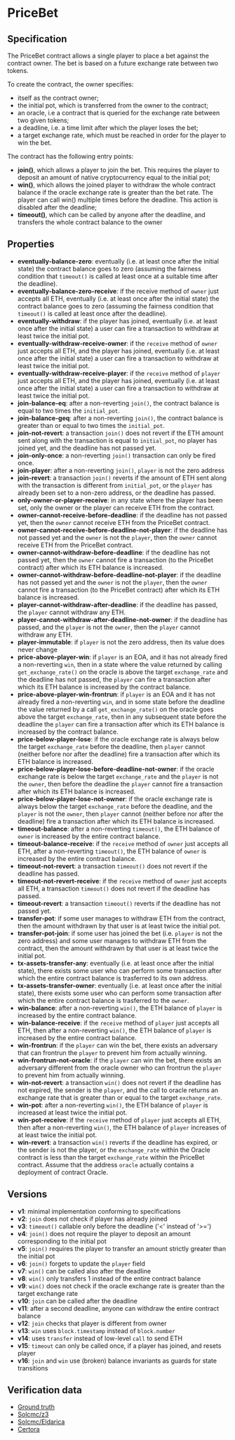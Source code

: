 # PriceBet

## Specification
The PriceBet contract allows a single player to place a bet against the contract owner. The bet is based on a future exchange rate between two tokens. 

To create the contract, the owner specifies:
- itself as the contract owner;
- the initial pot, which is transferred from the owner to the contract;
- an oracle, i.e a contract that is queried for the exchange rate between two given tokens;
- a deadline, i.e. a time limit after which the player loses the bet;
- a target exchange rate, which must be reached in order for the player to win the bet.

The contract has the following entry points:
- **join()**, which allows a player to join the bet. This requires the player to deposit an amount of native cryptocurrency equal to the initial pot;
- **win()**, which allows the joined player to withdraw the whole contract balance if the oracle exchange rate is greater than the bet rate. The player can call win() multiple times before the deadline. This action is disabled after the deadline;
- **timeout()**, which can be called by anyone after the deadline, and transfers the whole contract balance to the owner


## Properties
- **eventually-balance-zero**: eventually (i.e. at least once after the initial state) the contract balance goes to zero (assuming the fairness condition that `timeout()` is called at least once at a suitable time after the deadline).
- **eventually-balance-zero-receive**: if the receive method of `owner` just accepts all ETH, eventually (i.e. at least once after the initial state) the contract balance goes to zero (assuming the fairness condition that `timeout()` is called at least once after the deadline).
- **eventually-withdraw**: if the player has joined, eventually (i.e. at least once after the initial state) a user can fire a transaction to withdraw at least twice the initial pot.
- **eventually-withdraw-receive-owner**: if the `receive` method of `owner` just accepts all ETH, and the player has joined, eventually (i.e. at least once after the initial state) a user can fire a transaction to withdraw at least twice the initial pot.
- **eventually-withdraw-receive-player**: if the `receive` method of `player` just accepts all ETH, and the player has joined, eventually (i.e. at least once after the initial state) a user can fire a transaction to withdraw at least twice the initial pot.
- **join-balance-eq**: after a non-reverting `join()`, the contract balance is equal to two times the `initial_pot`.
- **join-balance-geq**: after a non-reverting `join()`, the contract balance is greater than or equal to two times the `initial_pot`.
- **join-not-revert**: a transaction `join()` does not revert if the ETH amount sent along with the transaction is equal to `initial_pot`, no player has joined yet, and the deadline has not passed yet.
- **join-only-once**: a non-reverting `join()` transaction can only be fired once.
- **join-player**: after a non-reverting `join()`, `player` is not the zero address
- **join-revert**: a transaction `join()` reverts if the amount of ETH sent along with the transaction is different from `initial_pot`, or the `player` has already been set to a non-zero address, or the deadline has passed.
- **only-owner-or-player-receive**: in any state where the player has been set, only the owner or the player can receive ETH from the contract.
- **owner-cannot-receive-before-deadline**: if the deadline has not passed yet, then the `owner` cannot receive ETH from the PriceBet contract.
- **owner-cannot-receive-before-deadline-not-player**: if the deadline has not passed yet and the `owner` is not the `player`, then the `owner` cannot receive ETH from the PriceBet contract.
- **owner-cannot-withdraw-before-deadline**: if the deadline has not passed yet, then the `owner` cannot fire a transaction (to the PriceBet contract) after which its ETH balance is increased.
- **owner-cannot-withdraw-before-deadline-not-player**: if the deadline has not passed yet and the `owner` is not the `player`, then the `owner` cannot fire a transaction (to the PriceBet contract) after which its ETH balance is increased.
- **player-cannot-withdraw-after-deadline**: if the deadline has passed, the `player` cannot withdraw any ETH.
- **player-cannot-withdraw-after-deadline-not-owner**: if the deadline has passed, and the `player` is not the `owner`, then the `player` cannot withdraw any ETH.
- **player-immutable**: if `player` is not the zero address, then its value does never change
- **price-above-player-win**: if `player` is an EOA, and it has not already fired a non-reverting `win`, then in a state where the value returned by calling `get_exchange_rate()` on the oracle is above the target `exchange_rate` and the deadline has not passed, the `player` can fire a transaction after which its ETH balance is increased by the contract balance.
- **price-above-player-win-frontrun**: if `player` is an EOA and it has not already fired a non-reverting `win`, and in some state before the deadline the value returned by a call `get_exchange_rate()` on the oracle goes above the target `exchange_rate`, then in any subsequent state before the deadline the `player` can fire a transaction after which its ETH balance is increased by the contract balance.
- **price-below-player-lose**: if the oracle exchange rate is always below the target `exchange_rate` before the deadline, then `player` cannot (neither before nor after the deadline) fire a transaction after which its ETH balance is increased.
- **price-below-player-lose-before-deadline-not-owner**: if the oracle exchange rate is below the target `exchange_rate` and the `player` is not the `owner`, then before the deadline the `player` cannot fire a transaction after which its ETH balance is increased.
- **price-below-player-lose-not-owner**: if the oracle exchange rate is always below the target `exchange_rate` before the deadline, and the `player` is not the `owner`, then `player` cannot (neither before nor after the deadline) fire a transaction after which its ETH balance is increased.
- **timeout-balance**: after a non-reverting `timeout()`, the ETH balance of `owner` is increased by the entire contract balance.
- **timeout-balance-receive**: if the `receive` method of `owner` just accepts all ETH, after a non-reverting `timeout()`, the ETH balance of `owner` is increased by the entire contract balance.
- **timeout-not-revert**: a transaction `timeout()` does not revert if the deadline has passed.
- **timeout-not-revert-receive**: if the `receive` method of `owner` just accepts all ETH, a transaction `timeout()` does not revert if the deadline has passed.
- **timeout-revert**: a transaction `timeout()` reverts if the deadline has not passed yet.
- **transfer-pot**: if some user manages to withdraw ETH from the contract, then the amount withdrawn by that user is at least twice the initial pot.
- **transfer-pot-join**: if some user has joined the bet (i.e. `player` is not the zero address) and some user manages to withdraw ETH from the contract, then the amount withdrawn by that user is at least twice the initial pot.
- **tx-assets-transfer-any**: eventually (i.e. at least once after the initial state), there exists some user who can perform some transaction after which the entire contract balance is trasferred to its own address.
- **tx-assets-transfer-owner**: eventually (i.e. at least once after the initial state), there exists some user who can perform some transaction after which the entire contract balance is trasferred to the `owner`.
- **win-balance**: after a non-reverting `win()`, the ETH balance of `player` is increased by the entire contract balance.
- **win-balance-receive**: if the `receive` method of `player` just accepts all ETH, then after a non-reverting `win()`, the ETH balance of `player` is increased by the entire contract balance.
- **win-frontrun**: if the `player` can win the bet, there exists an adversary that can frontrun the `player` to prevent him from actually winning.
- **win-frontrun-not-oracle**: if the `player` can win the bet, there exists an adversary different from the oracle owner who can frontrun the `player` to prevent him from actually winning.
- **win-not-revert**: a transaction `win()` does not revert if the deadline has not expired, the sender is the `player`, and the call to oracle returns an exchange rate that is greater than or equal to the target `exchange_rate`.
- **win-pot**: after a non-reverting `win()`, the ETH balance of `player` is increased at least twice the initial pot.
- **win-pot-receive**: if the `receive` method of `player` just accepts all ETH, then after a non-reverting `win()`, the ETH balance of `player` increases of at least twice the initial pot.
- **win-revert**: a transaction `win()` reverts if the deadline has expired, or the sender is not the player, or the `exchange_rate` within the Oracle contract is less than the target `exchange_rate` within the PriceBet contract. Assume that the address `oracle` actually contains a deployment of contract Oracle.

## Versions
- **v1**: minimal implementation conforming to specifications
- **v2**: `join` does not check if player has already joined 
- **v3**: `timeout()` callable only before the deadline ('<' instead of '>=')
- **v4**: `join()` does not require the player to deposit an amount corresponding to the initial pot
- **v5**: `join()` requires the player to transfer an amount strictly greater than the initial pot
- **v6**: `join()` forgets to update the `player` field  
- **v7**: `win()` can be called also after the deadline  
- **v8**: `win()` only transfers 1 instead of the entire contract balance  
- **v9**: `win()` does not check if the oracle exchange rate is greater than the target exchange rate
- **v10**: `join` can be called after the deadline
- **v11**: after a second deadline, anyone can withdraw the entire contract balance
- **v12**: `join` checks that player is different from owner
- **v13**: `win` uses `block.timestamp` instead of `block.number`
- **v14**: uses `transfer` instead of low-level `call` to send ETH
- **v15**: `timeout` can only be called once, if a player has joined, and resets player
- **v16**: `join` and `win` use (broken) balance invariants as guards for state transitions

## Verification data

- [Ground truth](ground-truth.csv)
- [Solcmc/z3](solcmc-z3.csv)
- [Solcmc/Eldarica](solcmc-eld.csv)
- [Certora](certora.csv)

